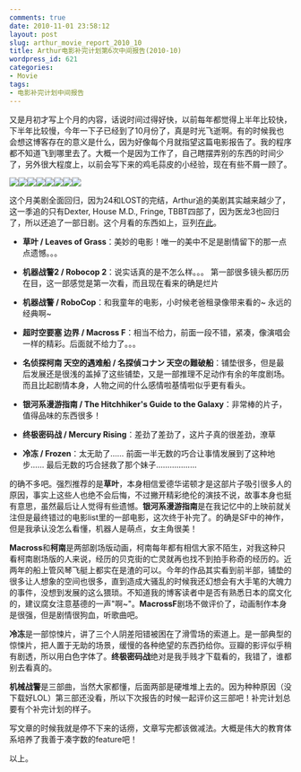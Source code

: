 ```yaml
---
comments: true
date: 2010-11-01 23:58:12
layout: post
slug: arthur_movie_report_2010_10
title: Arthur电影补完计划第6次中间报告(2010-10)
wordpress_id: 621
categories:
- Movie
tags:
- 电影补完计划中间报告
---
```


又是月初才写上个月的内容，话说时间过得好快，以前每年都觉得上半年比较快，下半年比较慢，今年一下子已经到了10月份了，真是时光飞逝啊。有的时候我也会想这博客存在的意义是什么，因为好像每个月就指望这篇电影报告了。我的程序都不知道飞到哪里去了。大概一个是因为工作了，自己瞎摆弄别的东西的时间少了，另外很大程度上，以前会写下来的鸡毛蒜皮的小经验，现在有些不屑一顾了。




![](http://img3.douban.com/spic/s4101601.jpg)![](http://img3.douban.com/spic/s1441712.jpg)![](http://img3.douban.com/spic/s3109578.jpg)![](http://img3.douban.com/spic/s4407096.jpg)![](http://img3.douban.com/spic/s3276984.jpg)![](http://img3.douban.com/spic/s1430161.jpg)![](http://img5.douban.com/spic/s2862895.jpg)![](http://img3.douban.com/spic/s3249948.jpg)




这个月美剧全面回归，因为24和LOST的完结，Arthur追的美剧其实越来越少了，这一季追的只有Dexter, House M.D., Fringe, TBBT四部了，因为医龙3也回归了，所以还追了一部日剧。这个月看的东西如上，豆列[在此](http://movie.douban.com/doulist/766853/)。






  * **草叶 / Leaves of Grass**：美妙的电影！唯一的美中不足是剧情留下的那一点点遗憾。。。


  * **机器战警2 / Robocop 2**：说实话真的是不怎么样。。。 第一部很多镜头都历历在目，这一部感觉是第一次看，而且现在看来的确是烂片


  * **机器战警 / RoboCop**：和我童年的电影，小时候老爸租录像带来看的~ 永远的经典啊~


  * **超时空要塞 边界 / Macross F**：相当不给力，前面一段不错，紧凑，像演唱会一样的精彩。后面就不给力了。。。


  * **名侦探柯南 天空的遇难船 / 名探偵コナン 天空の難破船**：铺垫很多，但是最后发展还是很浅的盖掉了这些铺垫，又是一部推理不足动作有余的年度剧场。而且比起剧情本身，人物之间的什么感情啦基情啦似乎更有看头。


  * **银河系漫游指南 / The Hitchhiker's Guide to the Galaxy**：非常棒的片子，值得品味的东西很多！


  * **终极密码战 / Mercury Rising**：差劲了差劲了，这片子真的很差劲，潦草


  * **冷冻 / Frozen**：太无助了…… 前面一半无数的巧合让事情发展到了这种地步…… 最后无数的巧合拯救了那个妹子………………




的确不多吧。强烈推荐的是**草叶**，本身相信爱德华诺顿才是这部片子吸引很多人的原因，事实上这些人也绝不会后悔，不过撇开精彩绝伦的演技不说，故事本身也挺有意思，虽然最后让人觉得有些遗憾。**银河系漫游指南**是在我记忆中的上映前就关注但是最终错过的电影list里的一部电影，这次终于补完了。的确是SF中的神作，但是我承认没怎么看懂，机器人是萌点，女主角很美！




**Macross**和**柯南**是两部剧场版动画，柯南每年都有相信大家不陌生，对我这种只看柯南剧场版的人来说，经历的贝克街的亡灵就再也找不到拍手称奇的经历的。近两年的船上管风琴飞艇上都实在是渣的可以。今年的作品其实看到前半部，铺垫的很多让人想象的空间也很多，直到造成大骚乱的时候我还幻想会有大手笔的大魄力的事件，没想到发展的这么猥琐。不知道我的博客读者中是否有熟悉日本的腐文化的，建议腐女注意基德的一声"啊~"。**MacrossF**剧场不做评价了，动画制作本身是很强，但是剧情很狗血，听歌曲吧。




**冷冻**是一部惊悚片，讲了三个人阴差阳错被困在了滑雪场的索道上。是一部典型的惊悚片，把人置于无助的场景，缓慢的各种绝望的东西扔给你。豆瓣的影评似乎稍有剧透，所以用白色字体了。**终极密码战**绝对是我手贱才下载看的，我错了，谁都别去看真的。




**机械战警**是三部曲，当然大家都懂，后面两部是硬堆堆上去的。因为种种原因（没下载好LOL）第三部还没看，所以下次报告的时候一起评价这三部吧！补完计划总要有个补完计划的样子。




写文章的时候我就是停不下来的话痨，文章写完都该做减法。大概是伟大的教育体系培养了我善于凑字数的feature吧！




以上。

